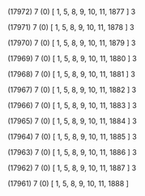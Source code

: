 (17972) 7 (0) [ 1, 5, 8, 9, 10, 11, 1877 ] 3 


(17971) 7 (0) [ 1, 5, 8, 9, 10, 11, 1878 ] 3 


(17970) 7 (0) [ 1, 5, 8, 9, 10, 11, 1879 ] 3 


(17969) 7 (0) [ 1, 5, 8, 9, 10, 11, 1880 ] 3 


(17968) 7 (0) [ 1, 5, 8, 9, 10, 11, 1881 ] 3 


(17967) 7 (0) [ 1, 5, 8, 9, 10, 11, 1882 ] 3 


(17966) 7 (0) [ 1, 5, 8, 9, 10, 11, 1883 ] 3 


(17965) 7 (0) [ 1, 5, 8, 9, 10, 11, 1884 ] 3 


(17964) 7 (0) [ 1, 5, 8, 9, 10, 11, 1885 ] 3 


(17963) 7 (0) [ 1, 5, 8, 9, 10, 11, 1886 ] 3 


(17962) 7 (0) [ 1, 5, 8, 9, 10, 11, 1887 ] 3 


(17961) 7 (0) [ 1, 5, 8, 9, 10, 11, 1888 ]  

